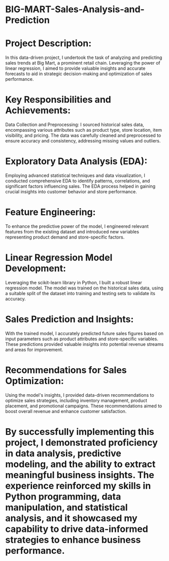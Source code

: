 # BIG-MART-Sales-Analysis-and-Prediction

# Project Description:
In this data-driven project, I undertook the task of analyzing and predicting sales trends at Big Mart, a prominent retail chain. Leveraging the power of linear regression, I aimed to provide valuable insights and accurate forecasts to aid in strategic decision-making and optimization of sales performance.

# Key Responsibilities and Achievements:

Data Collection and Preprocessing: I sourced historical sales data, encompassing various attributes such as product type, store location, item visibility, and pricing. The data was carefully cleaned and preprocessed to ensure accuracy and consistency, addressing missing values and outliers.

# Exploratory Data Analysis (EDA): 
Employing advanced statistical techniques and data visualization, I conducted comprehensive EDA to identify patterns, correlations, and significant factors influencing sales. The EDA process helped in gaining crucial insights into customer behavior and store performance.

# Feature Engineering: 
To enhance the predictive power of the model, I engineered relevant features from the existing dataset and introduced new variables representing product demand and store-specific factors.

# Linear Regression Model Development: 
Leveraging the scikit-learn library in Python, I built a robust linear regression model. The model was trained on the historical sales data, using a suitable split of the dataset into training and testing sets to validate its accuracy.

# Sales Prediction and Insights: 
With the trained model, I accurately predicted future sales figures based on input parameters such as product attributes and store-specific variables. These predictions provided valuable insights into potential revenue streams and areas for improvement.

# Recommendations for Sales Optimization: 
Using the model's insights, I provided data-driven recommendations to optimize sales strategies, including inventory management, product placement, and promotional campaigns. These recommendations aimed to boost overall revenue and enhance customer satisfaction.

# By successfully implementing this project, I demonstrated proficiency in data analysis, predictive modeling, and the ability to extract meaningful business insights. The experience reinforced my skills in Python programming, data manipulation, and statistical analysis, and it showcased my capability to drive data-informed strategies to enhance business performance.
